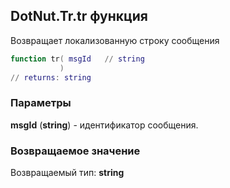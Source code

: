 ## DotNut.Tr.tr функция

Возвращает локализованную строку сообщения


```lua
function tr( msgId   // string
           )
// returns: string
```


### Параметры

**msgId** (**string**) - идентификатор сообщения.

### Возвращаемое значение

Возвращаемый тип: **string**

